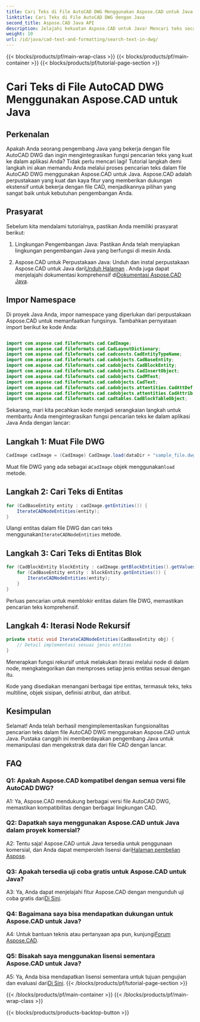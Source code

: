 ```yaml
---
title: Cari Teks di File AutoCAD DWG Menggunakan Aspose.CAD untuk Java
linktitle: Cari Teks di File AutoCAD DWG dengan Java
second_title: Aspose.CAD Java API
description: Jelajahi kekuatan Aspose.CAD untuk Java! Mencari teks secara efisien dalam file AutoCAD DWG. Unduh perpustakaan dan tingkatkan aplikasi CAD Anda.
weight: 10
url: /id/java/cad-text-and-formatting/search-text-in-dwg/
---
```


{{< blocks/products/pf/main-wrap-class >}}
{{< blocks/products/pf/main-container >}}
{{< blocks/products/pf/tutorial-page-section >}}

# Cari Teks di File AutoCAD DWG Menggunakan Aspose.CAD untuk Java

## Perkenalan

Apakah Anda seorang pengembang Java yang bekerja dengan file AutoCAD DWG dan ingin mengintegrasikan fungsi pencarian teks yang kuat ke dalam aplikasi Anda? Tidak perlu mencari lagi! Tutorial langkah demi langkah ini akan memandu Anda melalui proses pencarian teks dalam file AutoCAD DWG menggunakan Aspose.CAD untuk Java. Aspose.CAD adalah perpustakaan yang kuat dan kaya fitur yang memberikan dukungan ekstensif untuk bekerja dengan file CAD, menjadikannya pilihan yang sangat baik untuk kebutuhan pengembangan Anda.

## Prasyarat

Sebelum kita mendalami tutorialnya, pastikan Anda memiliki prasyarat berikut:

1. Lingkungan Pengembangan Java: Pastikan Anda telah menyiapkan lingkungan pengembangan Java yang berfungsi di mesin Anda.

2.  Aspose.CAD untuk Perpustakaan Java: Unduh dan instal perpustakaan Aspose.CAD untuk Java dari[Unduh Halaman](https://releases.aspose.com/cad/java/) . Anda juga dapat menjelajahi dokumentasi komprehensif di[Dokumentasi Aspose.CAD Java](https://reference.aspose.com/cad/java/).

## Impor Namespace

Di proyek Java Anda, impor namespace yang diperlukan dari perpustakaan Aspose.CAD untuk memanfaatkan fungsinya. Tambahkan pernyataan import berikut ke kode Anda:

```java

import com.aspose.cad.fileformats.cad.CadImage;
import com.aspose.cad.fileformats.cad.CadLayoutDictionary;
import com.aspose.cad.fileformats.cad.cadconsts.CadEntityTypeName;
import com.aspose.cad.fileformats.cad.cadobjects.CadBaseEntity;
import com.aspose.cad.fileformats.cad.cadobjects.CadBlockEntity;
import com.aspose.cad.fileformats.cad.cadobjects.CadInsertObject;
import com.aspose.cad.fileformats.cad.cadobjects.CadMText;
import com.aspose.cad.fileformats.cad.cadobjects.CadText;
import com.aspose.cad.fileformats.cad.cadobjects.attentities.CadAttDef;
import com.aspose.cad.fileformats.cad.cadobjects.attentities.CadAttrib;
import com.aspose.cad.fileformats.cad.cadtables.CadBlockTableObject;
```

Sekarang, mari kita pecahkan kode menjadi serangkaian langkah untuk membantu Anda mengintegrasikan fungsi pencarian teks ke dalam aplikasi Java Anda dengan lancar:

## Langkah 1: Muat File DWG

```java
CadImage cadImage = (CadImage) CadImage.load(dataDir + "sample_file.dwg");
```

Muat file DWG yang ada sebagai a`CadImage` objek menggunakan`load` metode.

## Langkah 2: Cari Teks di Entitas

```java
for (CadBaseEntity entity : cadImage.getEntities()) {
    IterateCADNodeEntities(entity);
}
```

 Ulangi entitas dalam file DWG dan cari teks menggunakan`IterateCADNodeEntities` metode.

## Langkah 3: Cari Teks di Entitas Blok

```java
for (CadBlockEntity blockEntity : cadImage.getBlockEntities().getValues()) {
    for (CadBaseEntity entity : blockEntity.getEntities()) {
        IterateCADNodeEntities(entity);
    }
}
```

Perluas pencarian untuk memblokir entitas dalam file DWG, memastikan pencarian teks komprehensif.

## Langkah 4: Iterasi Node Rekursif

```java
private static void IterateCADNodeEntities(CadBaseEntity obj) {
    // Detail implementasi sesuai jenis entitas
}
```

Menerapkan fungsi rekursif untuk melakukan iterasi melalui node di dalam node, mengkategorikan dan memproses setiap jenis entitas sesuai dengan itu.

Kode yang disediakan menangani berbagai tipe entitas, termasuk teks, teks multiline, objek sisipan, definisi atribut, dan atribut.

## Kesimpulan

Selamat! Anda telah berhasil mengimplementasikan fungsionalitas pencarian teks dalam file AutoCAD DWG menggunakan Aspose.CAD untuk Java. Pustaka canggih ini memberdayakan pengembang Java untuk memanipulasi dan mengekstrak data dari file CAD dengan lancar.

## FAQ

### Q1: Apakah Aspose.CAD kompatibel dengan semua versi file AutoCAD DWG?

A1: Ya, Aspose.CAD mendukung berbagai versi file AutoCAD DWG, memastikan kompatibilitas dengan berbagai lingkungan CAD.

### Q2: Dapatkah saya menggunakan Aspose.CAD untuk Java dalam proyek komersial?

 A2: Tentu saja! Aspose.CAD untuk Java tersedia untuk penggunaan komersial, dan Anda dapat memperoleh lisensi dari[Halaman pembelian Aspose](https://purchase.aspose.com/buy).

### Q3: Apakah tersedia uji coba gratis untuk Aspose.CAD untuk Java?

 A3: Ya, Anda dapat menjelajahi fitur Aspose.CAD dengan mengunduh uji coba gratis dari[Di Sini](https://releases.aspose.com/).

### Q4: Bagaimana saya bisa mendapatkan dukungan untuk Aspose.CAD untuk Java?

 A4: Untuk bantuan teknis atau pertanyaan apa pun, kunjungi[Forum Aspose.CAD](https://forum.aspose.com/c/cad/19).

### Q5: Bisakah saya menggunakan lisensi sementara Aspose.CAD untuk Java?

 A5: Ya, Anda bisa mendapatkan lisensi sementara untuk tujuan pengujian dan evaluasi dari[Di Sini](https://purchase.aspose.com/temporary-license/).
{{< /blocks/products/pf/tutorial-page-section >}}

{{< /blocks/products/pf/main-container >}}
{{< /blocks/products/pf/main-wrap-class >}}

{{< blocks/products/products-backtop-button >}}
